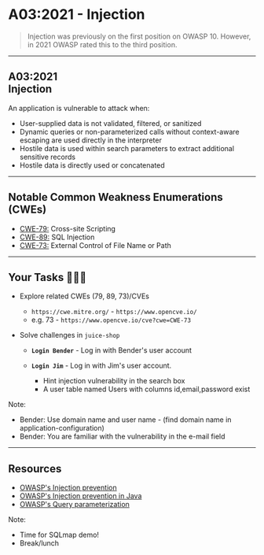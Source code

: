 # A03:2021 - Injection

>Injection was previously on the first position on OWASP 10. However, in 2021
OWASP rated this to the third position.

---

## A03:2021<br>Injection

An application is vulnerable to attack when:

- User-supplied data is not validated, filtered, or sanitized <!-- .element: style="font-size:0.8em"-->
- Dynamic queries or non-parameterized calls without context-aware escaping are used directly in the interpreter <!-- .element: style="font-size:0.8em"-->
- Hostile data is used within search parameters to extract additional sensitive records <!-- .element: style="font-size:0.8em"-->
- Hostile data is directly used or concatenated <!-- .element: style="font-size:0.8em"-->

---

## Notable Common Weakness Enumerations (CWEs)

- [CWE-79:](https://cwe.mitre.org/data/definitions/79.html)
Cross-site Scripting
- [CWE-89:](https://cwe.mitre.org/data/definitions/89.html)
SQL Injection
- [CWE-73:](https://cwe.mitre.org/data/definitions/73.html)
External Control of File Name or Path

---

## Your Tasks 🧑🏻‍💻

- Explore related CWEs (79, 89, 73)/CVEs
  - `https://cwe.mitre.org/` - `https://www.opencve.io/` <!-- .element: style="font-size:0.8em"-->
  - e.g. 73 - `https://www.opencve.io/cve?cwe=CWE-73` <!-- .element: style="font-size:0.8em"-->

- Solve challenges in `juice-shop`
  - **`Login Bender`** - Log in with Bender's user account

  - **`Login Jim`** - Log in with Jim's user account.
    - Hint injection vulnerability in the search box <!-- .element: style="font-size:0.8em"-->
    - A user table named Users with columns id,email,password exist <!-- .element: style="font-size:0.8em"-->

Note:

- Bender: Use domain name and user name - (find domain name in application-configuration) <!-- .element: style="font-size:0.8em"-->
- Bender: You are familiar with the vulnerability in the e-mail field <!-- .element: style="font-size:0.8em"-->

---

## Resources

- [OWASP's Injection prevention](https://cheatsheetseries.owasp.org/cheatsheets/Injection_Prevention_Cheat_Sheet.html)
- [OWASP's Injection prevention in Java](https://cheatsheetseries.owasp.org/cheatsheets/Injection_Prevention_Cheat_Sheet_in_Java.html)
- [OWASP's Query parameterization](https://cheatsheetseries.owasp.org/cheatsheets/Query_Parameterization_Cheat_Sheet.html)

Note:

- Time for SQLmap demo!
- Break/lunch
